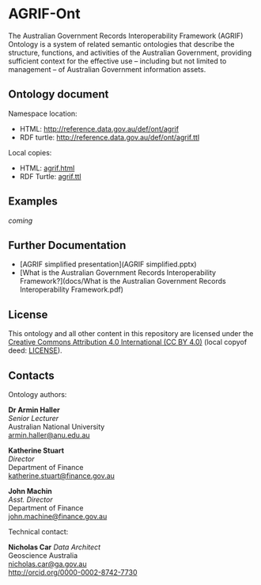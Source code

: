 # AGRIF-Ont
The Australian Government Records Interoperability Framework (AGRIF) Ontology is a system of related semantic ontologies that describe the structure, functions, and activities of the Australian Government, providing sufficient context for the effective use – including but not limited to management – of Australian Government information assets.

## Ontology document
Namespace location:
* HTML: <http://reference.data.gov.au/def/ont/agrif>
* RDF turtle: <http://reference.data.gov.au/def/ont/agrif.ttl>

Local copies:
* HTML: [agrif.html](agrif.ttl)
* RDF Turtle: [agrif.ttl](agrif.ttl)

## Examples
*coming*

## Further Documentation
* [AGRIF simplified presentation](AGRIF simplified.pptx)
* [What is the Australian Government Records Interoperability Framework?](docs/What is the Australian Government Records Interoperability Framework.pdf)

## License
This ontology and all other content in this repository are licensed under the [Creative Commons Attribution 4.0 International (CC BY 4.0)](https://creativecommons.org/licenses/by/4.0/) (local copyof deed: [LICENSE](LICENSE)).

## Contacts
Ontology authors:  

**Dr Armin Haller**  
*Senior Lecturer*  
Australian National University  
<armin.haller@anu.edu.au>  

**Katherine Stuart**  
*Director*  
Department of Finance  
<katherine.stuart@finance.gov.au>  

**John Machin**  
*Asst. Director*  
Department of Finance  
<john.machine@finance.gov.au>  

Technical contact:  

**Nicholas Car**
*Data Architect*    
Geoscience Australia  
<nicholas.car@ga.gov.au>  
<http://orcid.org/0000-0002-8742-7730>
